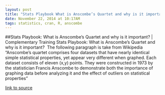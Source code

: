 ```yaml
---
layout: post
title: "Stats Playbook What is Anscombe’s Quartet and why is it important? | Complementary Training"
date: November 22, 2014 at 10:17AM
tags: statistics, cran, R, anscombe
---
```

##Stats Playbook: What is Anscombe’s Quartet and why is it important? | Complementary Training
Stats Playbook: What is Anscombe’s Quartet and why is it important?
 The following paragraph is take from Wikipedia
“Anscombe’s quartet comprises four datasets that have nearly identical simple statistical properties, yet appear very different when graphed. Each dataset consists of eleven (x,y) points. They were constructed in 1973 by the statistician Francis Anscombe to demonstrate both the importance of graphing data before analyzing it and the effect of outliers on statistical properties”


[link to source](http://ift.tt/151tnsy) 

